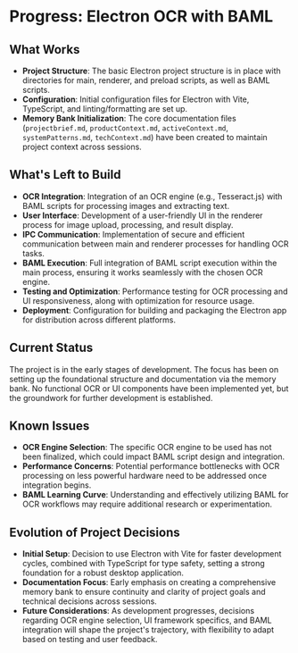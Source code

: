 # Progress: Electron OCR with BAML

## What Works

- **Project Structure**: The basic Electron project structure is in place with directories for main, renderer, and preload scripts, as well as BAML scripts.
- **Configuration**: Initial configuration files for Electron with Vite, TypeScript, and linting/formatting are set up.
- **Memory Bank Initialization**: The core documentation files (`projectbrief.md`, `productContext.md`, `activeContext.md`, `systemPatterns.md`, `techContext.md`) have been created to maintain project context across sessions.

## What's Left to Build

- **OCR Integration**: Integration of an OCR engine (e.g., Tesseract.js) with BAML scripts for processing images and extracting text.
- **User Interface**: Development of a user-friendly UI in the renderer process for image upload, processing, and result display.
- **IPC Communication**: Implementation of secure and efficient communication between main and renderer processes for handling OCR tasks.
- **BAML Execution**: Full integration of BAML script execution within the main process, ensuring it works seamlessly with the chosen OCR engine.
- **Testing and Optimization**: Performance testing for OCR processing and UI responsiveness, along with optimization for resource usage.
- **Deployment**: Configuration for building and packaging the Electron app for distribution across different platforms.

## Current Status

The project is in the early stages of development. The focus has been on setting up the foundational structure and documentation via the memory bank. No functional OCR or UI components have been implemented yet, but the groundwork for further development is established.

## Known Issues

- **OCR Engine Selection**: The specific OCR engine to be used has not been finalized, which could impact BAML script design and integration.
- **Performance Concerns**: Potential performance bottlenecks with OCR processing on less powerful hardware need to be addressed once integration begins.
- **BAML Learning Curve**: Understanding and effectively utilizing BAML for OCR workflows may require additional research or experimentation.

## Evolution of Project Decisions

- **Initial Setup**: Decision to use Electron with Vite for faster development cycles, combined with TypeScript for type safety, setting a strong foundation for a robust desktop application.
- **Documentation Focus**: Early emphasis on creating a comprehensive memory bank to ensure continuity and clarity of project goals and technical decisions across sessions.
- **Future Considerations**: As development progresses, decisions regarding OCR engine selection, UI framework specifics, and BAML integration will shape the project's trajectory, with flexibility to adapt based on testing and user feedback.
